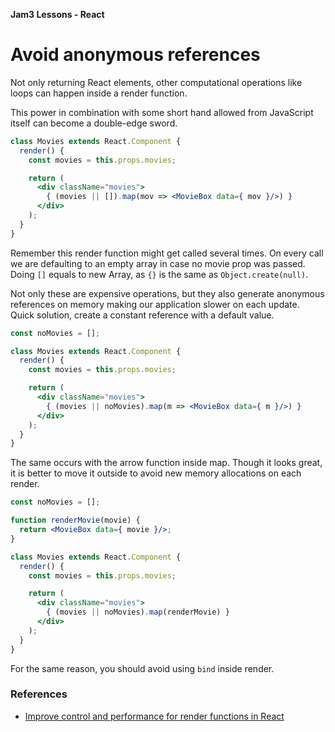**Jam3 Lessons - React**

# Avoid anonymous references

Not only returning React elements, other computational operations like loops can happen inside a render function.

This power in combination with some short hand allowed from JavaScript itself can become a double-edge sword.

```jsx
class Movies extends React.Component {
  render() {
    const movies = this.props.movies;

    return (
      <div className="movies">
        { (movies || []).map(mov => <MovieBox data={ mov }/>) }
      </div>
    );
  }
}
```

Remember this render function might get called several times. On every call we are defaulting to an empty array in case no movie prop was passed. Doing `[]` equals to new Array, as `{}` is the same as `Object.create(null)`.

Not only these are expensive operations, but they also generate anonymous references on memory making our application slower on each update. Quick solution, create a constant reference with a default value.

```jsx
const noMovies = [];

class Movies extends React.Component {
  render() {
    const movies = this.props.movies;

    return (
      <div className="movies">
        { (movies || noMovies).map(m => <MovieBox data={ m }/>) }
      </div>
    );
  }
}
```

The same occurs with the arrow function inside map. Though it looks great, it is better to move it outside to avoid new memory allocations on each render.

```jsx
const noMovies = [];

function renderMovie(movie) {
  return <MovieBox data={ movie }/>;
}

class Movies extends React.Component {
  render() {
    const movies = this.props.movies;

    return (
      <div className="movies">
        { (movies || noMovies).map(renderMovie) }
      </div>
    );
  }
}
```

For the same reason, you should avoid using `bind` inside render.

### References

- [Improve control and performance for render functions in React](https://jeremenichelli.github.io/2016/10/better-control-and-speed-react-render/)

